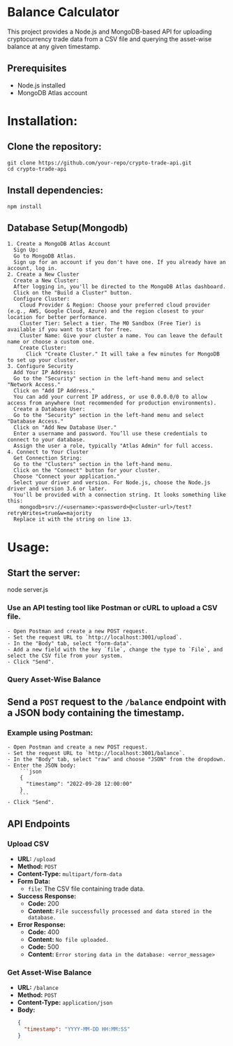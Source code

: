 # Balance Calculator
  This project provides a Node.js and MongoDB-based API for uploading cryptocurrency trade data from a CSV file and querying the asset-wise balance at any given timestamp.
## Prerequisites
  - Node.js installed
  - MongoDB Atlas account
# Installation:
  ## Clone the repository:
    git clone https://github.com/your-repo/crypto-trade-api.git
    cd crypto-trade-api
  ## Install dependencies:
    npm install
  ## Database Setup(Mongodb)
    1. Create a MongoDB Atlas Account
      Sign Up:
      Go to MongoDB Atlas.
      Sign up for an account if you don't have one. If you already have an account, log in.
    2. Create a New Cluster
      Create a New Cluster:
      After logging in, you'll be directed to the MongoDB Atlas dashboard.
      Click on the "Build a Cluster" button.
      Configure Cluster:
        Cloud Provider & Region: Choose your preferred cloud provider (e.g., AWS, Google Cloud, Azure) and the region closest to your location for better performance.
        Cluster Tier: Select a tier. The M0 Sandbox (Free Tier) is available if you want to start for free.
        Cluster Name: Give your cluster a name. You can leave the default name or choose a custom one.
        Create Cluster:
          Click "Create Cluster." It will take a few minutes for MongoDB to set up your cluster.
    3. Configure Security
      Add Your IP Address:
      Go to the "Security" section in the left-hand menu and select "Network Access."
      Click on "Add IP Address."
      You can add your current IP address, or use 0.0.0.0/0 to allow access from anywhere (not recommended for production environments).
      Create a Database User:
      Go to the "Security" section in the left-hand menu and select "Database Access."
      Click on "Add New Database User."
      Enter a username and password. You’ll use these credentials to connect to your database.
      Assign the user a role, typically "Atlas Admin" for full access.
    4. Connect to Your Cluster
      Get Connection String:
      Go to the "Clusters" section in the left-hand menu.
      Click on the "Connect" button for your cluster.
      Choose "Connect your application."
      Select your driver and version. For Node.js, choose the Node.js driver and version 3.6 or later.
      You'll be provided with a connection string. It looks something like this:
        mongodb+srv://<username>:<password>@<cluster-url>/test?retryWrites=true&w=majority
      Replace it with the string on line 13.
# Usage:
## Start the server:
  node server.js
### Use an API testing tool like Postman or cURL to upload a CSV file.
    - Open Postman and create a new POST request.
    - Set the request URL to `http://localhost:3001/upload`.
    - In the "Body" tab, select "form-data".
    - Add a new field with the key `file`, change the type to `File`, and select the CSV file from your system.
    - Click "Send".

### Query Asset-Wise Balance

## Send a `POST` request to the `/balance` endpoint with a JSON body containing the timestamp.
### Example using Postman:
    - Open Postman and create a new POST request.
    - Set the request URL to `http://localhost:3001/balance`.
    - In the "Body" tab, select "raw" and choose "JSON" from the dropdown.
    - Enter the JSON body:
        ```json
        {
          "timestamp": "2022-09-28 12:00:00"
        }
        ```
    - Click "Send".

## API Endpoints

### Upload CSV

- **URL:** `/upload`
- **Method:** `POST`
- **Content-Type:** `multipart/form-data`
- **Form Data:**
  - `file`: The CSV file containing trade data.
- **Success Response:**
  - **Code:** 200
  - **Content:** `File successfully processed and data stored in the database.`
- **Error Response:**
  - **Code:** 400
  - **Content:** `No file uploaded.`
  - **Code:** 500
  - **Content:** `Error storing data in the database: <error_message>`

### Get Asset-Wise Balance

- **URL:** `/balance`
- **Method:** `POST`
- **Content-Type:** `application/json`
- **Body:**
  ```json
  {
    "timestamp": "YYYY-MM-DD HH:MM:SS"
  }
